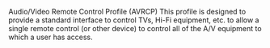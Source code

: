 Audio/Video Remote Control Profile (AVRCP)
This profile is designed to provide a standard interface to control TVs, Hi-Fi equipment, etc. to allow a single remote control (or other device) to control all of the A/V equipment to which a user has access.
